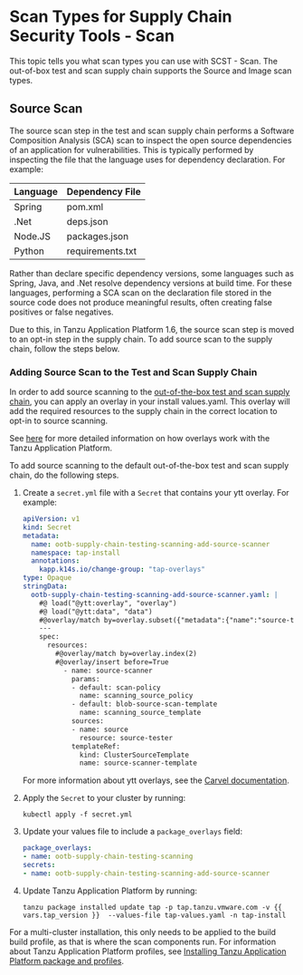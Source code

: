 # Scan Types for Supply Chain Security Tools - Scan

This topic tells you what scan types you can use with SCST - Scan. The out-of-box test and scan supply chain supports the Source and Image scan types.

## Source Scan

The source scan step in the test and scan supply chain performs a Software Composition Analysis (SCA) scan to inspect the open source dependencies of an application for vulnerabilities.  This is typically performed by inspecting the file that the language uses for dependency declaration.  For example:

| Language | Dependency File |
| ---- | ---- |
| Spring | pom.xml |
| .Net | deps.json |
| Node.JS | packages.json |
| Python | requirements.txt| 

Rather than declare specific dependency versions, some languages such as Spring, Java, and .Net resolve dependency versions at build time. For these languages, performing a SCA scan on the declaration file stored in the source code does not produce meaningful results, often creating false positives or false negatives.

Due to this, in Tanzu Application Platform 1.6, the source scan step is moved to an opt-in step in the supply chain. To add source scan to the supply chain, follow the steps below.

### Adding Source Scan to the Test and Scan Supply Chain

In order to add source scanning to the [out-of-the-box test and scan supply chain](../getting-started/about-supply-chains.hbs.md#3-ootb-testingscanning), you can apply an overlay in your install values.yaml.  This overlay will add the required resources to the supply chain in the correct location to opt-in to source scanning.

See [here](../customize-package-installation.hbs.md) for more detailed information on how overlays work with the Tanzu Application Platform.

To add source scanning to the default out-of-the-box test and scan supply chain, do the following steps.

1. Create a `secret.yml` file with a `Secret` that contains your ytt overlay. For example:

   ```yaml
   apiVersion: v1
   kind: Secret
   metadata:
     name: ootb-supply-chain-testing-scanning-add-source-scanner
     namespace: tap-install
     annotations:
       kapp.k14s.io/change-group: "tap-overlays"
   type: Opaque
   stringData:
     ootb-supply-chain-testing-scanning-add-source-scanner.yaml: |
       #@ load("@ytt:overlay", "overlay")
       #@ load("@ytt:data", "data")
       #@overlay/match by=overlay.subset({"metadata":{"name":"source-test-scan-to-url"}, "kind": "ClusterSupplyChain"})
       ---
       spec:
         resources:
           #@overlay/match by=overlay.index(2)
           #@overlay/insert before=True
             - name: source-scanner
               params:
               - default: scan-policy
                 name: scanning_source_policy
               - default: blob-source-scan-template
                 name: scanning_source_template
               sources:
               - name: source
                 resource: source-tester
               templateRef:
                 kind: ClusterSourceTemplate
                 name: source-scanner-template
   ```

   For more information about ytt overlays, see the
   [Carvel documentation](https://carvel.dev/ytt/docs/v0.43.0/ytt-overlays/).

2. Apply the `Secret` to your cluster by running:

   ```console
   kubectl apply -f secret.yml
   ```

3. Update your values file to include a `package_overlays` field:

    ```yaml
    package_overlays:
    - name: ootb-supply-chain-testing-scanning
    secrets:
    - name: ootb-supply-chain-testing-scanning-add-source-scanner
    ```
3. Update Tanzu Application Platform by running:

    ```console
    tanzu package installed update tap -p tap.tanzu.vmware.com -v {{ vars.tap_version }}  --values-file tap-values.yaml -n tap-install
    ```

For a multi-cluster installation, this only needs to be applied to the build build profile, as that is where the scan components run.  For information about Tanzu Application Platform profiles, see
[Installing Tanzu Application Platform package and profiles](install-online/profile.hbs.md). 
